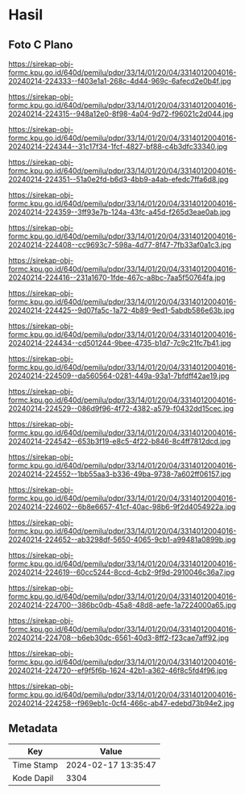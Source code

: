 # Hasil

## Foto C Plano

https://sirekap-obj-formc.kpu.go.id/640d/pemilu/pdpr/33/14/01/20/04/3314012004016-20240214-224333--f403e1a1-268c-4d44-969c-6afecd2e0b4f.jpg

https://sirekap-obj-formc.kpu.go.id/640d/pemilu/pdpr/33/14/01/20/04/3314012004016-20240214-224315--948a12e0-8f98-4a04-9d72-f96021c2d044.jpg

https://sirekap-obj-formc.kpu.go.id/640d/pemilu/pdpr/33/14/01/20/04/3314012004016-20240214-224344--31c17f34-1fcf-4827-bf88-c4b3dfc33340.jpg

https://sirekap-obj-formc.kpu.go.id/640d/pemilu/pdpr/33/14/01/20/04/3314012004016-20240214-224351--51a0e2fd-b6d3-4bb9-a4ab-efedc7ffa6d8.jpg

https://sirekap-obj-formc.kpu.go.id/640d/pemilu/pdpr/33/14/01/20/04/3314012004016-20240214-224359--3ff93e7b-124a-43fc-a45d-f265d3eae0ab.jpg

https://sirekap-obj-formc.kpu.go.id/640d/pemilu/pdpr/33/14/01/20/04/3314012004016-20240214-224408--cc9693c7-598a-4d77-8f47-7fb33af0a1c3.jpg

https://sirekap-obj-formc.kpu.go.id/640d/pemilu/pdpr/33/14/01/20/04/3314012004016-20240214-224416--231a1670-1fde-467c-a8bc-7aa5f50764fa.jpg

https://sirekap-obj-formc.kpu.go.id/640d/pemilu/pdpr/33/14/01/20/04/3314012004016-20240214-224425--9d07fa5c-1a72-4b89-9ed1-5abdb586e63b.jpg

https://sirekap-obj-formc.kpu.go.id/640d/pemilu/pdpr/33/14/01/20/04/3314012004016-20240214-224434--cd501244-9bee-4735-b1d7-7c9c21fc7b41.jpg

https://sirekap-obj-formc.kpu.go.id/640d/pemilu/pdpr/33/14/01/20/04/3314012004016-20240214-224509--da560564-0281-449a-93a1-7bfdff42ae19.jpg

https://sirekap-obj-formc.kpu.go.id/640d/pemilu/pdpr/33/14/01/20/04/3314012004016-20240214-224529--086d9f96-4f72-4382-a579-f0432dd15cec.jpg

https://sirekap-obj-formc.kpu.go.id/640d/pemilu/pdpr/33/14/01/20/04/3314012004016-20240214-224542--653b3f19-e8c5-4f22-b846-8c4ff7812dcd.jpg

https://sirekap-obj-formc.kpu.go.id/640d/pemilu/pdpr/33/14/01/20/04/3314012004016-20240214-224552--1bb55aa3-b336-49ba-9738-7a602ff06157.jpg

https://sirekap-obj-formc.kpu.go.id/640d/pemilu/pdpr/33/14/01/20/04/3314012004016-20240214-224602--6b8e6657-41cf-40ac-98b6-9f2d4054922a.jpg

https://sirekap-obj-formc.kpu.go.id/640d/pemilu/pdpr/33/14/01/20/04/3314012004016-20240214-224652--ab3298df-5650-4065-9cb1-a99481a0899b.jpg

https://sirekap-obj-formc.kpu.go.id/640d/pemilu/pdpr/33/14/01/20/04/3314012004016-20240214-224619--60cc5244-8ccd-4cb2-9f9d-2910046c36a7.jpg

https://sirekap-obj-formc.kpu.go.id/640d/pemilu/pdpr/33/14/01/20/04/3314012004016-20240214-224700--386bc0db-45a8-48d8-aefe-1a7224000a65.jpg

https://sirekap-obj-formc.kpu.go.id/640d/pemilu/pdpr/33/14/01/20/04/3314012004016-20240214-224708--b6eb30dc-6561-40d3-8ff2-f23cae7aff92.jpg

https://sirekap-obj-formc.kpu.go.id/640d/pemilu/pdpr/33/14/01/20/04/3314012004016-20240214-224720--ef9f5f6b-1624-42b1-a362-46f8c5fd4f96.jpg

https://sirekap-obj-formc.kpu.go.id/640d/pemilu/pdpr/33/14/01/20/04/3314012004016-20240214-224258--f969eb1c-0cf4-466c-ab47-edebd73b94e2.jpg


## Metadata

| Key        | Value               |
| ---------- | ------------------- |
| Time Stamp | 2024-02-17 13:35:47 |
| Kode Dapil | 3304                |



